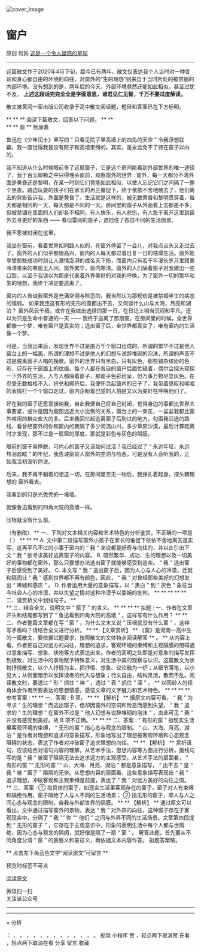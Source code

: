 ![cover_image](https://mmbiz.qlogo.cn/mmbiz_jpg/OJNrVQetduoVpViak9gNnpibYYicrBRhiaMDLvbg0BSnK9BaF2kAEficbr8Gib9sW7beFcEGxOzmibFmm3nOaeUHg4qzQ/0?wx_fmt=jpeg)

#  窗户

原创  何妨  [ 这是一个令人疑惑的星球 ](javascript:void\(0\);)

__ _ _ _ _

这篇散文作于2020年4月下旬，距今已有两年。散文仅表达我个人当时对一种言论和身心都自由的环境的向往，对窗外的“生的理想”则来自于当时所处的被禁锢的内部环境。没有想到的是，两年后的今天，外部环境竟然还能如此相似。甚至过犹不及。
**上述这段话完完全全是字面意思，诸君见仁见智，千万不要过度解读。**  

  

散文被黄冈一家出版公司收录于高中散文阅读题，题目和答案已在下方标明。

  
  
** ** ** 阅读下篇散文，回答以下问题。  ** **  
** ** 窗  ** 杨康嘉  

鲁迅在《少年闰土》里写的  “  只看见院子里高墙上的四角的天空  ”
令我浮想联翩，我一直觉得我是没有院子和高墙束缚的。其实，是永远免不了待在窗子以内的。

  

我不知道从什么时候眼前多了这扇窗子，它是这个房间能看到外部世界的唯一途径了，我于百无聊赖之中只得埋头窗前，观察窗外的世界  :
窗外，每一天都分不清外面是黄昏还是黎明，在某一时刻它们竟能如此相似，以使人忘记它们之间隔了一整个黑夜。路边玩耍的孩子们在家长的再三催促下，终于依依不舍地散去了，他们离去的背影告诉我，外面是黄昏了。生活就是这样的，被无数黄昏和黎明贯穿着，每天都是相同的一天，每天都是不同的一天。房间里的窗子从外面看上去都差不多，但被禁锢在里面的人们却各不相同，有人快乐，有人悲伤，有人急于离开这里到窗外去寻更好的东西
——  看似雷同的窗子，遮挡住了各自不同的生活图景。

  

我不愿被封闭在这里。

  

我坐在窗前，看着世界如同路人似的，在窗外停留了一会儿，对我点点头又走过去了。窗外的人们似乎都很高兴，窗内的人每天都过着日复一日的枯燥生活。窗外能享受那些成功时刻让人激情澎湃的成名天下扬，而窗内只有若干年漫长岁月里寂寞冷清带来的寒窗无人问。窗外繁华，窗内寒清。窗外的人们隔着窗子对我做出一些口型，以至于我误以为那是代表着外界美好的对我的呼唤，为了窗外一切的繁华和生的理想，我终于决定要逃离了。

  

窗内的人告诫我窗外是充满空洞与险恶的，我当然认为那规劝是被禁锢半生的病态的懦弱。  如果我连这有形的无形的窗都出不去，又何谈什么山与大海，月亮和湖泊？
窗外风云千樯，或许在我做出选择的那一日，在日记上相当沉闷和平凡，还以为只是生命中普通的一天  ——
我终于逃离了那扇窗。在房间里的时候，全世界都像一个梦，唯有窗户是真实的；逃出窗子后，全世界都真实了，唯有窗内的生活像一个梦。

  

可是，当我出来后，发现世界不过是由万千个窗口组成的。所谓的繁华不过是他人窗台上的一幅画，所谓的理想不过是他人的幻想与说辞堆砌的泡沫，所谓的声音不过是脱离窗子人唱的挽歌。窗外的世界只有黑白，只有灰色，那些错杂缤纷的色彩，只存在于窗面上的纹络。每个人都在各自的窗户后面忙碌着，偶尔会探头窥探一下外界的生活，人与人都隔着窗子，那窗子色彩纷呈，但万事万物尽显灰色。在忍受无数格格不入、挤兑和拥挤后，我便怀念起窗内的日子了，我带着感叹和唏嘘的表情打一个个窗口走过，窗内企盼着巴望的人怕是又以为美好在呼唤他们了。

  

好在我的窗子还愿意接纳我，自此我便自己将自己封闭，觉得身边的事都比世界大事要紧，或许是因为画图远近大小比例的关系，窗台上的一束花，一盆盆栽都比窗外喧闹的群众宏大的多。后来我回忆起逃离窗子后到过的地方，勾画我沿途的路线，看曾经窗外的你和窗内的我隔了多少河流山川，多少草原沙漠，最后计算距离时才发现，那不过是一扇窗的厚度，那就是彩色与灰色的隔膜。

  

眼前的窗子易挣脱，可内心的窗子又该如何过活？我已经过了  “  永远年轻，永远热泪盈眶  ”
的年纪，我告诫窗前人窗外的空洞与险恶，可是没有人会听我的，正如我当初没听你说。

  

后来，我不再平躺着幻想这一切，在房间里空无一物后，我挣扎着起身，探头朝理想的  窗外看去。

我看到的只是光秃秃的一堵墙。

就像鲁迅看到的四角大院的高墙一样。

压根就没有什么窗。

（有删改）  ** 一、下列对文本相关内容和艺术特色的分析鉴赏，不正确的一项是（  ）  ** ** ** A.
文中第二段描写窗外小孩子在家长的催促下依依不舍地离去是实写，这再平凡不过的小事于窗内的  “  我  ”  来说都是好奇与向往的，并以此引出下文  “  我
”  欲寻求美好逃离窗子的内容。  B.  既然繁华、成功、生的理想以及一切美好的事物都在窗外，那么只要想办法逃出窗子就能够感受到这些。  “  我  ”
逃出窗子后感受到了美好。  C.  本文写  “  我  ”  逃出窗子后，因为人心与人心的冷漠，迁就和隔阂让  “  我  ”
感到世界都不再有颜色，因此，  “  我  ”  对曾经那些美好的幻想发出  “  唏嘘和感叹  ”  。  D.  作者运用大量的意象描写，以  “
黑白  ”  到  “  灰色  ”  象征当今社会人心的冷漠，并以失望之情对这种冷漠予以委婉的批判。  ** ** ** ** **
二、请赏析文中划线句子。  **  
** 三、结合全文，说明文中  “  窗子  ”  的含义。  ** ** ** ** 拟题  :  一、作者在文章开头和结尾都写到了  “
鲁迅看到四角大院的高墙  ”  ，这样写有什么作用？  ** ** 二、作者整篇文章都在写  “  窗  ”  ，为什么文末又说  “  压根就没有什么窗
”  ，这样写矛盾吗？请结合全文进行分析。  ** ** 【文章赏析】  ** 《窗》是河南一高中生的一篇散文，要依据试题要求，按照散文的文体特点阅读解答
** 。  **
从内容上看，作者把自己对远方的向往，理想的追求，客观环境的束缚和主观隔膜的阻碍通过意象描写、想象、状物等方式表达出来。作者的高明之处即是对意象的描写发挥到极致，对生活中的事物赋予特殊意义，对生活中美的观察与认识。这篇散文为状物抒情散文，以个人抒情为主，把抒情、想象、议论融为一炉；从细节落笔，以小见大；从侧面暗示以发挥读者的代入与想象；行文自由，结构灵活，散而不乱。阅读散文时，要透过
“  形  ”  抓住  “  神  ”  ，透过  “  表  ”  抓住  “  深  ”  ，  **
以同龄人的视角体会作者所要表达的思想情感，感悟文章的文字魅力和艺术特色。  ** ** ** ** 参考答案  :  ** ** 一、答案  : B  项。
** ** 【解析】  ** 据原文内容可看，  “  我  ”  为寻求  “  生的理想  ”  而逃出窗子，但却因窗外的空洞和险恶而感到失望，  “
我  ”  追求的  “  生的理想  ”  在窗外不过是  “  他人幻想与说辞堆砌的泡沫  ”  ，由此可见  “  我  ”  并没有感受到美好。故
B  项不正确。  ** ** ** 二、答案  : “  有形的窗  ”  指现实生活里客观环境的束缚，  “  无形的窗  ”  指心态与观念的限制。
“  山、大海、月亮、湖泊  ”  是作者对理想和追求的意象描写，形象地写出了理想被客观环境和心态观念阻碍的状态，表达了作者对冲破窗子追求理想的向往。
** ** 【解析】  ** 赏析语句，应该结合对语句内容的理解，从艺术手法，思想内容等方面进行分析。画线句写的是  “  我  ”
被窗子阻隔无法去追求远方的主观感受。从艺术手法的层面看，  “  有形的窗  ”“  无形的窗  ”“  山、大海、月亮、湖泊  ”  都是意象描写，  “
出不去  ”  是  “  我  ”  被  “  窗子  ”  阻隔的无奈。从思想内容的层面看，这些意象描写表现出  “  我  ”
追求理想，冲破客观和主观束缚是前提，表达了  “  我  ”  对远方美好的向往之情。  ** 三、答案  : ①
指具体的窗子，如现实生活里客观存在的窗子，窗子对人有束缚和隔绝作用，窗子隔绝了人与人不同的生活场景；  ②
指无形的窗子，即人与人之间心态与观念的限制，自我与外部世界的隔膜。  ** ** 【解析】  ** 通过原文可以看出，文中通过描写窗外的景物，表达  “
我  ”  对外界的向往，这种窗子存在于客观现实中，分隔了  “  我  ”“  你  ”“  他们  ”  之间与外界不同的生活场景。文章第四段提到  “
无形的窗子  ”  ，它存在于主观意识中，形象的表明生活中每个人都与世隔绝，因为心态与观念的隔阂，就好像是隔了一扇  “  窗  ”  。
解答此题，首先要从不同角度分清  “  窗  ”  的表层义和象征义，再依据文本内容作答。  拟题答案略。

  

  

  

** 点击左下角蓝色文字“阅读原文”可留言  **

预览时标签不可点

[ 阅读原文 ](javascript:;)

微信扫一扫  
关注该公众号





****



****



×  分析

：  ，  ，  ，  ，  ，  ，  ，  ，  ，  ，  ，  ，  。  视频  小程序  赞  ，轻点两下取消赞  在看  ，轻点两下取消在看
分享  留言  收藏

